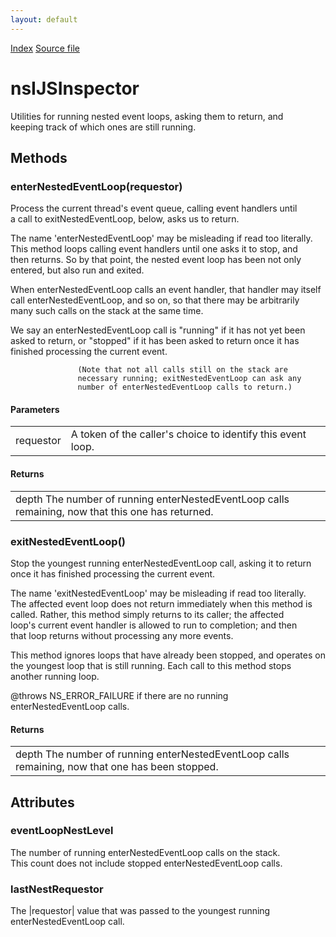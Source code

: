 ```yaml
---
layout: default
---
```

<div id='links'><a href="../index.html">Index</a>
<a href="http://dxr.mozilla.org/mozilla-central/source/toolkit/devtools/server/nsIJSInspector.idl">Source file</a>
</div>

# nsIJSInspector #
  
Utilities for running nested event loops, asking them to return, and  
keeping track of which ones are still running.  
  

## Methods ##

### enterNestedEventLoop(requestor) ###
  
Process the current thread's event queue, calling event handlers until  
a call to exitNestedEventLoop, below, asks us to return.  
  
The name 'enterNestedEventLoop' may be misleading if read too literally.  
This method loops calling event handlers until one asks it to stop, and  
then returns. So by that point, the nested event loop has been not only  
entered, but also run and exited.  
  
When enterNestedEventLoop calls an event handler, that handler may itself  
call enterNestedEventLoop, and so on, so that there may be arbitrarily  
many such calls on the stack at the same time.  
  
We say an enterNestedEventLoop call is "running" if it has not yet been  
asked to return, or "stopped" if it has been asked to return once it has  
finished processing the current event.  
  
  
  
                   (Note that not all calls still on the stack are  
                   necessary running; exitNestedEventLoop can ask any  
                   number of enterNestedEventLoop calls to return.)  
  

#### Parameters ####

<table>

<tr>
<td>requestor</td>
<td>A token of the caller's choice to identify this event  
                   loop.  
</td>
</tr>

</table>

#### Returns ####

<table>

<tr>
<td>depth      The number of running enterNestedEventLoop calls  
                   remaining, now that this one has returned.  
</td>
</tr>

</table>

### exitNestedEventLoop() ###
  
Stop the youngest running enterNestedEventLoop call, asking it to return  
once it has finished processing the current event.  
  
The name 'exitNestedEventLoop' may be misleading if read too literally.  
The affected event loop does not return immediately when this method is  
called. Rather, this method simply returns to its caller; the affected  
loop's current event handler is allowed to run to completion; and then  
that loop returns without processing any more events.  
  
This method ignores loops that have already been stopped, and operates on  
the youngest loop that is still running. Each call to this method stops  
another running loop.  
  
  
@throws NS_ERROR_FAILURE if there are no running enterNestedEventLoop calls.  
  

#### Returns ####

<table>

<tr>
<td>depth      The number of running enterNestedEventLoop calls  
                   remaining, now that one has been stopped.  
</td>
</tr>

</table>

## Attributes ##

### eventLoopNestLevel ###
  
The number of running enterNestedEventLoop calls on the stack.  
This count does not include stopped enterNestedEventLoop calls.  
  

### lastNestRequestor ###
  
The |requestor| value that was passed to the youngest running  
enterNestedEventLoop call.  
  
